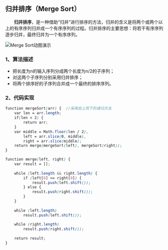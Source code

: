 ## 归并排序（Merge Sort）

  **归并排序**，是一种借助“归并”进行排序的方法，归并的含义是将两个或两个以上的有序序列归并成一个有序序列的过程。归并排序的主要思想：将若干有序序列逐步归并，最终归并为一个有序序列。

![Merge Sort动图演示](https://p1-jj.byteimg.com/tos-cn-i-t2oaga2asx/gold-user-assets/2019/6/13/16b51259b744f192~tplv-t2oaga2asx-zoom-in-crop-mark:4536:0:0:0.image)



### 1、算法描述

- 把长度为n的输入序列分成两个长度为n/2的子序列；
- 对这两个子序列分别采用归并排序；
- 将两个排序好的子序列合并成一个最终的排序序列。

### 2、代码实现

```scss
function mergeSort(arr) {  //采用自上而下的递归方法
    var len = arr.length;
    if(len < 2) {
        return arr;
    }
    var middle = Math.floor(len / 2),
        left = arr.slice(0, middle),
        right = arr.slice(middle);
    return merge(mergeSort(left), mergeSort(right));
}

function merge(left, right) {
    var result = [];
 
    while (left.length && right.length) {
        if (left[0] <= right[0]) {
            result.push(left.shift());
        } else {
            result.push(right.shift());
        }
    }
 
    while (left.length)
        result.push(left.shift());
 
    while (right.length)
        result.push(right.shift());
 
    return result;
}
```



